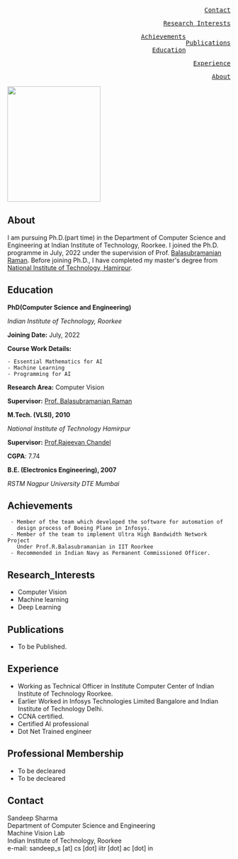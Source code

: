 <style>
body {
  background-image: url('https://image.freepik.com/free-vector/abstract-paper-hexagon-white-background_51543-213.jpg');
  background-repeat: no-repeat;
  background-attachment: fixed;
  background-size: cover;
}
</style>
<div>
  
  <a href="#contact" class="ui-btn ui-shadow ui-corner-all ui-btn-inline ui-mini" style="float:right"><pre>Contact</pre></a>
  
  <a href="#research_interests" class="ui-btn ui-shadow ui-corner-all ui-btn-inline ui-mini" style="float:right"><pre>Research_Interests</pre></a>
  <a href="#publications" class="ui-btn ui-shadow ui-corner-all ui-btn-inline ui-mini" style="float:right"><pre>Publications</pre></a>
  
  <a href="#achievements" class="ui-btn ui-shadow ui-corner-all ui-btn-inline ui-mini" style="float:right"><pre>Achievements</pre></a>
  
  <a href="#education" class="ui-btn ui-shadow ui-corner-all ui-btn-inline ui-mini" style="float:right"><pre>Education</pre></a>
  
  <a href="#experience" class="ui-btn ui-shadow ui-corner-all ui-btn-inline ui-mini" style="float:right"><pre>Experience</pre></a>
  
  <a href="#about" class="ui-btn ui-shadow ui-corner-all ui-btn-inline ui-mini" style="float:right"><pre>About</pre></a>
  
   
  
</div>

<img src="https://balarsgroup.github.io/Machine%20Vision%20Lab,%20IITR_files/25Sandeep_.jpg" width="210" height="260" />


## About

I am pursuing Ph.D.(part time) in the Department of Computer Science and Engineering at Indian Institute of Technology, Roorkee. I joined the Ph.D. programme in July, 2022 under the supervision of Prof. [Balasubramanian Raman](https://balarsgroup.github.io/). Before joining Ph.D., I have completed my master's degree from [National Institute of Technology, Hamirpur](http://www.nith.ac.in/).  

## Education

**PhD(Computer Science and Engineering)**

_Indian Institute of Technology, Roorkee_

**Joining Date:** July, 2022

**Course Work Details:** 

    - Essential Mathematics for AI  
    - Machine Learning          
    - Programming for AI    
    
**Research Area:** Computer Vision 

**Supervisor:** [Prof. Balasubramanian Raman](https://balarsgroup.github.io/)

**M.Tech. (VLSI), 2010**

_National Institute of Technology Hamirpur_ 

**Supervisor:** [Prof.Rajeevan Chandel](https://portfolios.nith.ac.in/index.php?/nith/dr-mrs-rajeevan-chandel-) 

**CGPA**: 7.74

**B.E. (Electronics Engineering), 2007**

_RSTM Nagpur University DTE Mumbai_

## Achievements
     - Member of the team which developed the software for automation of 
       design process of Boeing Plane in Infosys.
     - Member of the team to implement Ultra High Bandwidth Network Project 
       Under Prof.R.Balasubramanian in IIT Roorkee
     - Recommended in Indian Navy as Permanent Commissioned Officer. 
 
## Research_Interests
   - Computer Vision 
   - Machine learning  
   - Deep Learning

## Publications
   - To be Published.

## Experience
   - Working as Technical Officer in Institute Computer Center of Indian Institute of Technology Roorkee.
   - Earlier Worked in Infosys Technologies Limited Bangalore and Indian Institute of Technology Delhi.
   - CCNA certified. 
   - Certified AI professional
   - Dot Net Trained engineer 
   
## Professional Membership
  - To be decleared
  - To be decleared

##   Contact
Sandeep Sharma \
Department of Computer Science and Engineering\
Machine Vision Lab\
Indian Institute of Technology, Roorkee\
e-mail: sandeep_s [at] cs [dot] iitr [dot] ac [dot] in

   
